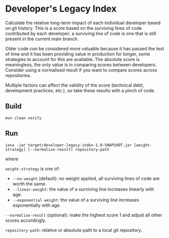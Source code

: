 # Developer's Legacy Index

Calculate the relative long-term impact of each individual developer based on git history. This is a score based on the surviving lines of
code contributed by each developer; a surviving line of code is one that is still present in the current main branch.

Older code _can_ be considered more valuable because it has passed the test of time and it has been providing value in production for
longer, some strategies to account for this are available. The absolute score is meaningless, the only value is in comparing scores between
developers. Consider using a normalised result if you want to compare scores across repositories.

Multiple factors can affect the validity of the score (technical debt, development practices, etc.), so take these results with a pinch of
code.

## Build

```
mvn clean verify
```

## Run

```
java -jar target/developer-legacy-index-1.0-SNAPSHOT.jar [weight-strategy] [--normalise-result] repository-path
```
where

`weight-strategy` is one of:
- `--no-weight` (default): no weight applied, all surviving lines of code are worth the same.
- `--linear-weight`: the value of a surviving line increases linearly with age.
- `--exponential-weight`: the value of a surviving line increases exponentially with age.

`--normalise-result` (optional): make the highest score 1 and adjust all other scores accordingly.

`repository-path`: relative or absolute path to a local git repository.
